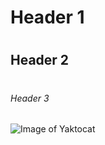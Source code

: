 # <h1> Header 1
# <h2> Header 2
# <h6> Header 3
![Image of Yaktocat](https://octodex.github.com/images/yaktocat.png)
